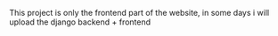 This project is only the frontend part of the website, in some days i will upload the django backend + frontend
